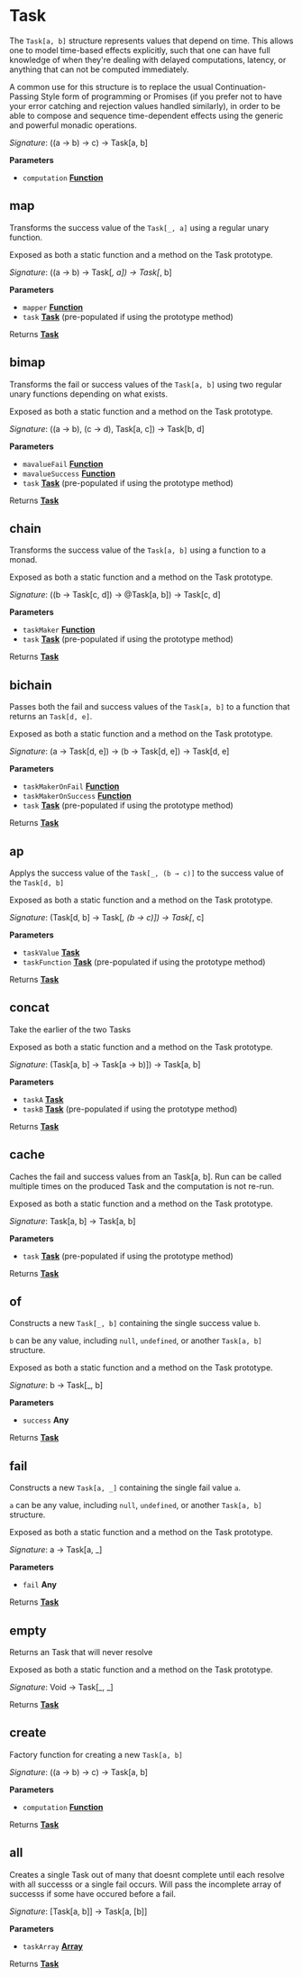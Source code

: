 # Task

The `Task[a, b]` structure represents values that depend on time. This
allows one to model time-based effects explicitly, such that one can have
full knowledge of when they're dealing with delayed computations, latency,
or anything that can not be computed immediately.

A common use for this structure is to replace the usual Continuation-Passing
Style form of programming or Promises (if you prefer not to have your error catching
and rejection values handled similarly), in order to be able to compose and sequence
time-dependent effects using the generic and powerful monadic operations.

_Signature_: ((a → b) → c) → Task[a, b]

**Parameters**

-   `computation` **[Function](https://developer.mozilla.org/en-US/docs/Web/JavaScript/Reference/Statements/function)** 

## map

Transforms the success value of the `Task[_, a]` using a regular unary
function.

Exposed as both a static function and a method on the Task prototype.

_Signature_: ((a → b) → Task[_, a]) → Task[_, b]

**Parameters**

-   `mapper` **[Function](https://developer.mozilla.org/en-US/docs/Web/JavaScript/Reference/Statements/function)** 
-   `task` **[Task](#task)** (pre-populated if using the prototype method)

Returns **[Task](#task)** 

## bimap

Transforms the fail or success values of the `Task[a, b]` using two regular unary
functions depending on what exists.

Exposed as both a static function and a method on the Task prototype.

_Signature_: ((a → b), (c → d), Task[a, c]) → Task[b, d]

**Parameters**

-   `mavalueFail` **[Function](https://developer.mozilla.org/en-US/docs/Web/JavaScript/Reference/Statements/function)** 
-   `mavalueSuccess` **[Function](https://developer.mozilla.org/en-US/docs/Web/JavaScript/Reference/Statements/function)** 
-   `task` **[Task](#task)** (pre-populated if using the prototype method)

Returns **[Task](#task)** 

## chain

Transforms the success value of the `Task[a, b]` using a function to a
monad.

Exposed as both a static function and a method on the Task prototype.

_Signature_: ((b → Task[c, d]) → @Task[a, b]) → Task[c, d]

**Parameters**

-   `taskMaker` **[Function](https://developer.mozilla.org/en-US/docs/Web/JavaScript/Reference/Statements/function)** 
-   `task` **[Task](#task)** (pre-populated if using the prototype method)

Returns **[Task](#task)** 

## bichain

Passes both the fail and success values of the `Task[a, b]`
to a function that returns an `Task[d, e]`.

Exposed as both a static function and a method on the Task prototype.

_Signature_: (a → Task[d, e]) → (b → Task[d, e]) → Task[d, e]

**Parameters**

-   `taskMakerOnFail` **[Function](https://developer.mozilla.org/en-US/docs/Web/JavaScript/Reference/Statements/function)** 
-   `taskMakerOnSuccess` **[Function](https://developer.mozilla.org/en-US/docs/Web/JavaScript/Reference/Statements/function)** 
-   `task` **[Task](#task)** (pre-populated if using the prototype method)

Returns **[Task](#task)** 

## ap

Applys the success value of the `Task[_, (b → c)]` to the success
value of the `Task[d, b]`

Exposed as both a static function and a method on the Task prototype.

_Signature_: (Task[d, b] → Task[_, (b → c)]) → Task[_, c]

**Parameters**

-   `taskValue` **[Task](#task)** 
-   `taskFunction` **[Task](#task)** (pre-populated if using the prototype method)

Returns **[Task](#task)** 

## concat

Take the earlier of the two Tasks

Exposed as both a static function and a method on the Task prototype.

_Signature_: (Task[a, b] → Task[a → b)]) → Task[a, b]

**Parameters**

-   `taskA` **[Task](#task)** 
-   `taskB` **[Task](#task)** (pre-populated if using the prototype method)

Returns **[Task](#task)** 

## cache

Caches the fail and success values from an Task[a, b].
Run can be called multiple times on the produced Task
and the computation is not re-run.

Exposed as both a static function and a method on the Task prototype.

_Signature_: Task[a, b] → Task[a, b]

**Parameters**

-   `task` **[Task](#task)** (pre-populated if using the prototype method)

Returns **[Task](#task)** 

## of

Constructs a new `Task[_, b]` containing the single success value `b`.

`b` can be any value, including `null`, `undefined`, or another
`Task[a, b]` structure.

Exposed as both a static function and a method on the Task prototype.

_Signature_: b → Task[_, b]

**Parameters**

-   `success` **Any** 

Returns **[Task](#task)** 

## fail

Constructs a new `Task[a, _]` containing the single fail value `a`.

`a` can be any value, including `null`, `undefined`, or another
`Task[a, b]` structure.

Exposed as both a static function and a method on the Task prototype.

_Signature_: a → Task[a, _]

**Parameters**

-   `fail` **Any** 

Returns **[Task](#task)** 

## empty

Returns an Task that will never resolve

Exposed as both a static function and a method on the Task prototype.

_Signature_: Void → Task[_, _]

Returns **[Task](#task)** 

## create

Factory function for creating a new `Task[a, b]`

_Signature_: ((a → b) → c) → Task[a, b]

**Parameters**

-   `computation` **[Function](https://developer.mozilla.org/en-US/docs/Web/JavaScript/Reference/Statements/function)** 

Returns **[Task](#task)** 

## all

Creates a single Task out of many that doesnt complete
until each resolve with all successs or a single fail occurs.
Will pass the incomplete array of successs if some have occured before a fail.

_Signature_: \[Task[a, b]] → Task\[a, [b]]

**Parameters**

-   `taskArray` **[Array](https://developer.mozilla.org/en-US/docs/Web/JavaScript/Reference/Global_Objects/Array)** 

Returns **[Task](#task)** 
